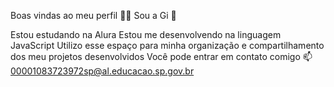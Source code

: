 Boas vindas ao meu perfil 💙💙
Sou a Gi 💙

Estou estudando na Alura
Estou me desenvolvendo na linguagem JavaScript
Utilizo esse espaço para minha organização e compartilhamento dos meu projetos desenvolvidos
Você pode entrar em contato comigo 📫
00001083723972sp@al.educacao.sp.gov.br
